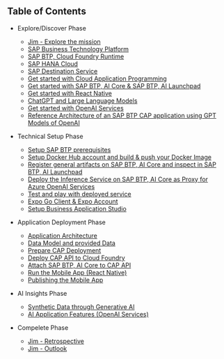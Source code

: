 ## Table of Contents

<!-- disco-toc-start -->

- Explore/Discover Phase

  - [Jim - Explore the mission](./01-explore-the-mission/explore.md)
  - [SAP Business Technology Platform](./01-explore-the-mission/BTP.md)
  - [SAP BTP, Cloud Foundry Runtime](./01-explore-the-mission/cf-runtime.md)
  - [SAP HANA Cloud](./01-explore-the-mission/hana-cloud.md)
  - [SAP Destination Service](./01-explore-the-mission/destination-service.md)
  - [Get started with Cloud Application Programming](./01-explore-the-mission/cap.md)
  - [Get started with SAP BTP, AI Core & SAP BTP, AI Launchpad](./01-explore-the-mission/ai-core-launchpad.md)
  - [Get started with React Native](./01-explore-the-mission/react-native.md)
  - [ChatGPT and Large Language Models](./01-explore-the-mission/GPT-and-LLMs.md)
  - [Get started with OpenAI Services](./01-explore-the-mission/azure-openai-services.md)
  - [Reference Architecture of an SAP BTP CAP application using GPT Models of OpenAI](https://github.com/SAP/sap-btp-reference-architectures/blob/main/hyperscalers/openai/README.md)

- Technical Setup Phase

  - [Setup SAP BTP prerequisites](https://github.com/SAP-samples/successfactors-extension-calculate-employee-seniority/tree/mission/01-SetupSAPBusinessTechnologyPlatform)
  - [Setup Docker Hub account and build & push your Docker Image](https://github.com/SAP-samples/azure-openai-aicore-cap-api/blob/main/documentation/01-ai-core-azure-openai-proxy/02-build-push-docker-images.md)
  - [Register general artifacts on SAP BTP, AI Core and inspect in SAP BTP, AI Launchpad](https://github.com/SAP-samples/azure-openai-aicore-cap-api/blob/main/documentation/01-ai-core-azure-openai-proxy/03-register-general-artifacts.md)
  - [Deploy the Inference Service on SAP BTP, AI Core as Proxy for Azure OpenAI Services](https://github.com/SAP-samples/azure-openai-aicore-cap-api/blob/main/documentation/01-ai-core-azure-openai-proxy/04-setup-deployment-inference-service.md)
  - [Test and play with deployed service](https://github.com/SAP-samples/azure-openai-aicore-cap-api/blob/main/documentation/01-ai-core-azure-openai-proxy/05-test-deployed-service.md)
  - [Expo Go Client & Expo Account](./02-technical-setup/07-expo.md)
  - [Setup Business Application Studio](https://github.com/SAP-samples/successfactors-extension-calculate-employee-seniority/blob/mission/03-ConfigureSAPBusinessApplicationStudio/README.md)

- Application Deployment Phase

  - [Application Architecture](./03-application/01-application-architecture.md)
  - [Data Model and provided Data](./03-application/02-data-model.md)
  - [Prepare CAP Deployment](https://github.com/SAP-samples/azure-openai-aicore-cap-api/blob/main/documentation/02-cap-api/01-prepare-cap-deployment.md)
  - [Deploy CAP API to Cloud Foundry](./03-application/04-cap-deployment.md)
  - [Attach SAP BTP, AI Core to CAP API](https://github.com/SAP-samples/azure-openai-aicore-cap-api/blob/main/documentation/02-cap-api/03-attach-aicore.md)
  - [Run the Mobile App (React Native)](./03-application/06-run-mobile-app.md)
  - [Publishing the Mobile App](./03-application/07-publish-mobile-app.md)

- AI Insights Phase

  - [Synthetic Data through Generative AI](./04-data-setup/AI-data-setup-overview.md)
  - [AI Application Features (OpenAI Services)](./05-AI-features/AI-application-features-overview.md)

- Compelete Phase

  - [Jim - Retrospective]()
  - [Jim - Outlook]()

  <!-- disco-toc-end -->
